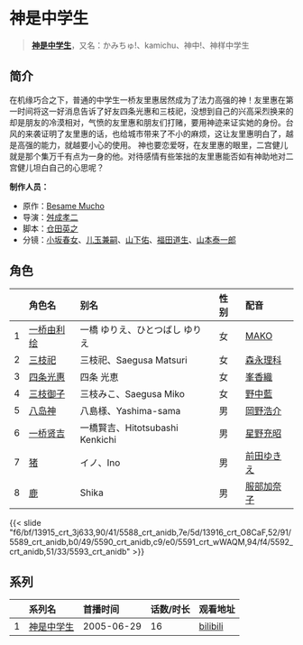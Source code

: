 # 神是中学生


> <u>**[神是中学生](http://bgm.tv/subject/4235)**</u>，又名：かみちゅ!、kamichu、神中!、神样中学生

## 简介


在机缘巧合之下，普通的中学生一桥友里惠居然成为了法力高强的神！友里惠在第一时间将这一好消息告诉了好友四条光惠和三枝祀，没想到自己的兴高采烈换来的却是朋友的冷漠相对，气愤的友里惠和朋友们打赌，要用神迹来证实她的身份。台风的来袭证明了友里惠的话，也给城市带来了不小的麻烦，这让友里惠明白了，越是高强的能力，就越要小心的使用。
神也要恋爱呀，在友里惠的眼里，二宫健儿就是那个集万千有点为一身的他。对待感情有些笨拙的友里惠能否如有神助地对二宫健儿坦白自己的心思呢？

**制作人员：**
- 原作：[Besame Mucho](http://bgm.tv/person/8533)
- 导演：[舛成孝二](http://bgm.tv/person/376)
- 脚本：[仓田英之](http://bgm.tv/person/375)
- 分镜：[小坂春女](http://bgm.tv/person/1092)、[儿玉兼嗣](http://bgm.tv/person/1400)、[山下佑](http://bgm.tv/person/12597)、[福田道生](http://bgm.tv/person/2610)、[山本泰一郎](http://bgm.tv/person/682)

## 角色

|     |   角色名   |   别名  | 性别 |  配音  |
|:--- |:------  |:----      |:---  |:--   |
| 1 | [一桥由利绘](http://bgm.tv/character/13915) | 一橋 ゆりえ、ひとつばし ゆりえ | 女 | [MAKO](http://bgm.tv/person/6768) |
| 2 | [三枝祀](http://bgm.tv/character/5588) | 三枝祀、Saegusa Matsuri | 女 | [森永理科](http://bgm.tv/person/4695) |
| 3 | [四条光惠](http://bgm.tv/character/13916) | 四条 光恵 | 女 | [峯香織](http://bgm.tv/person/5481) |
| 4 | [三枝御子](http://bgm.tv/character/5589) | 三枝みこ、Saegusa Miko | 女 | [野中藍](http://bgm.tv/person/4371) |
| 5 | [八岛神](http://bgm.tv/character/5590) | 八島様、Yashima-sama | 男 | [岡野浩介](http://bgm.tv/person/3937) |
| 6 | [一桥贤吉](http://bgm.tv/character/5591) | 一橋賢吉、Hitotsubashi Kenkichi | 男 | [星野充昭](http://bgm.tv/person/4287) |
| 7 | [猪](http://bgm.tv/character/5592) | イノ、Ino | 男 | [前田ゆきえ](http://bgm.tv/person/3952) |
| 8 | [鹿](http://bgm.tv/character/5593) | Shika | 男 | [服部加奈子](http://bgm.tv/person/5469) |

{{< slide "f6/bf/13915_crt_3j633,90/41/5588_crt_anidb,7e/5d/13916_crt_O8CaF,52/91/5589_crt_anidb,b0/49/5590_crt_anidb,c9/e0/5591_crt_wWAQM,94/f4/5592_crt_anidb,51/33/5593_crt_anidb" >}}

## 系列

|     |   系列名   |   首播时间  | 话数/时长  | 观看地址 |
|:---  |:------    |:----      |:---       |:---  |
| 1 |[神是中学生](https://bgm.tv/subject/4235)| 2005-06-29 | 16 | [bilibili](https://www.bilibili.com/bangumi/play/ss1858)  |



